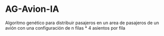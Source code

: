 # AG-Avion-IA
Algoritmo genético para distribuir pasajeros en un area de pasajeros de un avión con una configuración de n filas * 4 asientos por fila
